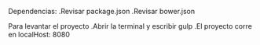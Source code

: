 Dependencias:
.Revisar package.json
.Revisar bower.json

Para levantar el proyecto
.Abrir la terminal y escribir gulp
.El proyecto corre en localHost: 8080
